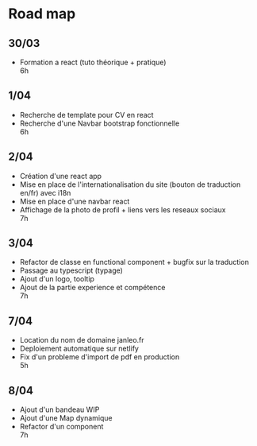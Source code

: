 # Road map

## 30/03

- Formation a react (tuto théorique + pratique)  
6h

## 1/04

- Recherche de template pour CV en react
- Recherche d'une Navbar bootstrap fonctionnelle  
6h
## 2/04

- Création d'une react app
- Mise en place de l'internationalisation du site (bouton de traduction en/fr) avec i18n
- Mise en place d'une navbar react
- Affichage de la photo de profil + liens vers les reseaux sociaux  
7h

## 3/04

- Refactor de classe en functional component + bugfix sur la traduction
- Passage au typescript (typage)
- Ajout d'un logo, tooltip
- Ajout de la partie experience et compétence  
7h

## 7/04
- Location du nom de domaine janleo.fr
- Deploiement automatique sur netlify
- Fix d'un probleme d'import de pdf en production  
5h

## 8/04
- Ajout d'un bandeau WIP
- Ajout d'une Map dynamique
- Refactor d'un component  
7h
